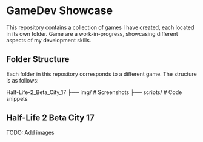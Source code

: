 # GameDev Showcase

This repository contains a collection of games I have created, each located in its own folder. Game are a work-in-progress, showcasing different aspects of my development skills.

## Folder Structure

Each folder in this repository corresponds to a different game. The structure is as follows:

Half-Life-2\_Beta\_City\_17
├── img/ # Screenshots
├── scripts/ # Code snippets

## Half-Life 2 Beta City 17

TODO: Add images
